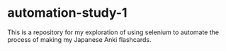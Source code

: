 # automation-study-1
This is a repository for my exploration of using selenium to automate the process of making my Japanese Anki flashcards.
